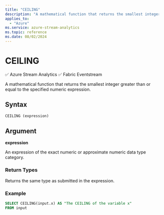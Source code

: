 ```yaml
---
title: "CEILING"
description: "A mathematical function that returns the smallest integer greater than or equal to the specified numeric expression."
applies_to: 
  - "Azure"
ms.service: azure-stream-analytics
ms.topic: reference
ms.date: 08/02/2024
---
```


# CEILING
:white_check_mark: Azure Stream Analytics :white_check_mark: Fabric Eventstream

  A mathematical function that returns the smallest integer greater than or equal to the specified numeric expression.  
  
 ## Syntax  
  
```SQL   
CEILING (expression)  
```  
  
## Argument  
 **expression**  
  
 An expression of the exact numeric or approximate numeric data type category.  
  
### Return Types  
 Returns the same type as submitted in the expression.  
  
### Example  
  
```SQL 
SELECT CEILING(input.x) AS "The CEILING of the variable x"  
FROM input  
```  
  
  
